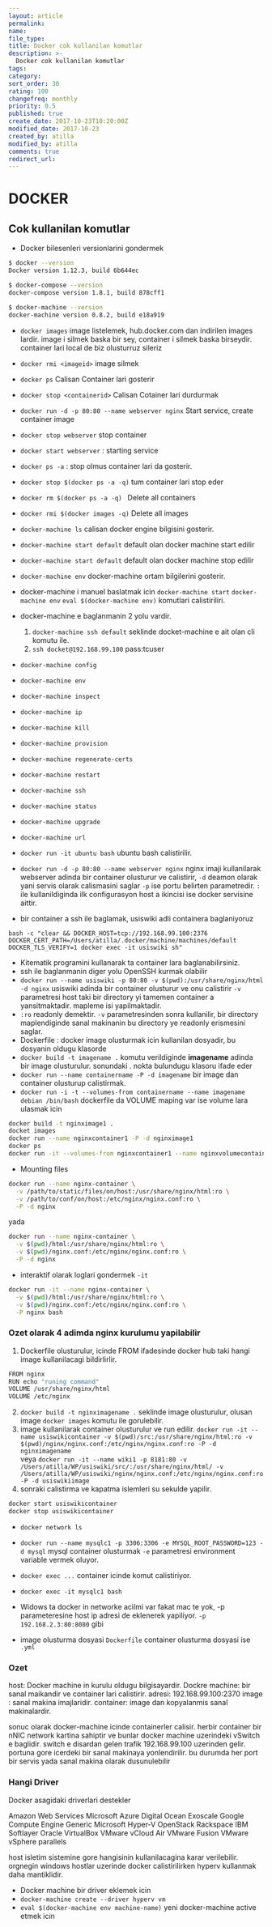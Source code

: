 ```yaml
---
layout: article
permalink:
name:
file_type:
title: Docker cok kullanilan komutlar
description: >-
  Docker cok kullanilan komutlar
tags:  
category:  
sort_order: 30
rating: 100
changefreq: monthly
priority: 0.5
published: true
create_date: 2017-10-23T10:20:00Z
modified_date: 2017-10-23
created_by: atilla
modified_by: atilla
comments: true
redirect_url:
---
```

# DOCKER



## Cok kullanilan komutlar

- Docker bilesenleri versionlarini gondermek

```bash
$ docker --version
Docker version 1.12.3, build 6b644ec

$ docker-compose --version
docker-compose version 1.8.1, build 878cff1

$ docker-machine --version
docker-machine version 0.8.2, build e18a919

```

- `docker images` image listelemek, hub.docker.com dan indirilen images lardir.
image i silmek baska bir sey, container i silmek baska birseydir.
container lari local de biz olusturruz sileriz
- `docker rmi <imageid>` image silmek
- `docker ps` Calisan Container lari gosterir
- `docker stop <containerid>` Calisan Cotainer lari durdurmak
- `docker run -d -p 80:80 --name webserver nginx`  Start service, create container image
- `docker stop webserver` stop container
- `docker start webserver`  : starting service
- `docker ps -a` :  stop olmus container lari da gosterir.
- `docker stop $(docker ps -a -q)`  tum container lari stop eder
- `docker rm $(docker ps -a -q) `  Delete all containers
- `docker rmi $(docker images -q)` Delete all images
- `docker-machine ls` calisan docker engine bilgisini gosterir.
- `docker-machine start default` default olan docker machine start edilir
- `docker-machine start default` default olan docker machine stop edilir
- `docker-machine env` docker-machine ortam bilgilerini gosterir.
- docker-machine i manuel baslatmak icin
`docker-machine start`
`docker-machine env`
`eval $(docker-machine env)`
komutlari calistiriliri.
- docker-machine e baglanmanin 2 yolu vardir.
   1. `docker-machine ssh default` seklinde docket-machine e ait olan cli komutu ile.
   2. `ssh docket@192.168.99.100` pass:tcuser

- `docker-machine config`
- `docker-machine env`
- `docker-machine inspect`
- `docker-machine ip`
- `docker-machine kill`
- `docker-machine provision`
- `docker-machine regenerate-certs`
- `docker-machine restart`
- `docker-machine ssh`
- `docker-machine status`
- `docker-machine upgrade`
- `docker-machine url`
- `docker run -it ubuntu bash` ubuntu bash calistirilir.
- `docker run -d -p 80:80 --name webserver nginx`  nginx imaji kullanilarak webserver adinda bir container olusturur ve calistirir, `-d` deamon olarak yani servis olarak calismasini saglar `-p` ise portu belirten parametredir. `:` ile kullanildiginda ilk configurasyon host a ikincisi ise docker servisine aittir.
- bir container a ssh ile baglamak, usiswiki adli containera baglaniyoruz

```beanshell
bash -c "clear && DOCKER_HOST=tcp://192.168.99.100:2376 DOCKER_CERT_PATH=/Users/atilla/.docker/machine/machines/default DOCKER_TLS_VERIFY=1 docker exec -it usiswiki sh"
```

- Kitematik programini kullanarak ta container lara baglanabilirsiniz.
- ssh ile baglanmanin diger yolu OpenSSH kurmak olabilir
- `docker run --name usiswiki -p 80:80 -v $(pwd):/usr/share/nginx/html -d nginx` usiswiki adinda bir container olusturur ve onu calistirir `-v` parametresi host taki bir directory yi tamemen container a yansitmaktadir. mapleme isi yapilmaktadir.
- `:ro` readonly demektir. `-v` parametresinden sonra kullanilir, bir directory maplendiginde sanal makinanin bu directory ye readonly erismesini saglar.
- Dockerfile : docker image olusturmak icin kullanilan dosyadir, bu dosyanin oldugu klasorde
- `docker build -t imagename .` komutu verildiginde **imagename** adinda bir image olusturulur.
sonundaki . nokta bulundugu klasoru ifade eder
- `docker run --name containername -P -d imagename`  bir image dan container olusturup calistirmak.
- `docker run -i -t --volumes-from containername --name imagename debian /bin/bash` dockerfile da VOLUME maping var ise volume lara ulasmak icin

```bash
docker build -t nginximage1 .
docket images
docker run --name nginxcontainer1 -P -d nginximage1
docker ps
docker run -it --volumes-from nginxcontainer1 --name nginxvolumecontainer1 debian /bin/bash
```

- Mounting files

```bash
docker run --name nginx-container \
  -v /path/to/static/files/on/host:/usr/share/nginx/html:ro \
  -v /path/to/conf/on/host:/etc/nginx/nginx.conf:ro \
  -P -d nginx
```

yada

```bash
docker run --name nginx-container \
  -v $(pwd)/html:/usr/share/nginx/html:ro \
  -v $(pwd)/nginx.conf:/etc/nginx/nginx.conf:ro \
  -P -d nginx
```

- interaktif olarak loglari gondermek `-it`

```bash
docker run -it --name nginx-container \
  -v $(pwd)/html:/usr/share/nginx/html:ro \
  -v $(pwd)/nginx.conf:/etc/nginx/nginx.conf:ro \
  -P nginx bash
```

### Ozet olarak 4 adimda nginx kurulumu yapilabilir

1. Dockerfile olusturulur, icinde FROM ifadesinde docker hub taki hangi image kullanilacagi bildirlirlir.

```bash
FROM nginx
RUN echo "runing command"
VOLUME /usr/share/nginx/html
VOLUME /etc/nginx
```

2. `docker build -t nginximagename .` seklinde image olusturulur, olusan image `docker images` komutu ile gorulebilir.
3. image kullanilarak container olusturulur ve run edilir.
`docker run -it --name usiswikicontainer -v $(pwd)/src:/usr/share/nginx/html:ro -v $(pwd)/nginx/nginx.conf:/etc/nginx/nginx.conf:ro -P -d nginximagename`  
veya
`docker run -it --name wiki1 -p 8181:80 -v /Users/atilla/WP/usiswiki/src/:/usr/share/nginx/html/ -v /Users/atilla/WP/usiswiki/nginx/nginx.conf:/etc/nginx/nginx.conf:ro -P -d usiswikiimage`
4. sonraki calistirma ve kapatma islemleri su sekulde yapilir.

```bash
docker start usiswikicontainer
docker stop usiswikicontainer
```

- `docker network ls`

- `docker run --name mysqlc1 -p 3306:3306 -e MYSQL_ROOT_PASSWORD=123 -d mysql` mysql container olusturmak `-e` parametresi environment variable vermek oluyor.

- `docker exec ...` container icinde komut calistiriyor.
- `docker exec -it mysqlc1 bash`


- Widows ta docker in networke acilmi var fakat mac te yok, -p parameteresine host ip adresi de eklenerek yapiliyor.
`-p 192.168.2.3:80:8080` gibi

- image olusturma dosyasi `Dockerfile` container olusturma dosyasi ise `.yml`

### Ozet

host: Docker machine in kurulu oldugu bilgisayardir.
Dockre machine: bir sanal maikandir ve container lari calistirir. adresi: 192.168.99.100:2370
image : sanal makina imajlaridir.
container: image dan kopyalanmis sanal makinalardir.

sonuc olarak docker-machine icinde containerler calisir.
herbir container bir nNIC network kartina sahiptir ve bunlar
docker machine uzerindeki vSwitch e baglidir. switch e disardan gelen trafik 192.168.99.100 uzerinden gelir.
portuna gore icerdeki bir sanal makinaya yonlendirilir.
bu durumda her port bir servis yada sanal makina olarak dusunulebilir


### Hangi Driver

Docker asagidaki driverlari destekler

Amazon Web Services
Microsoft Azure
Digital Ocean
Exoscale
Google Compute Engine
Generic
Microsoft Hyper-V
OpenStack
Rackspace
IBM Softlayer
Oracle VirtualBox
VMware vCloud Air
VMware Fusion
VMware vSphere
parallels

host isletim sistemine gore hangisinin kullanilacagina karar verilebilir.
orgnegin windows hostlar uzerinde docker calistirilirken hyperv kullanmak daha mantiklidir.

- Docker machine bir driver eklemek icin
- `docker-machine create --driver hyperv vm`
- `eval $(docker-machine env machine-name)` yeni docker-machine active etmek icin
